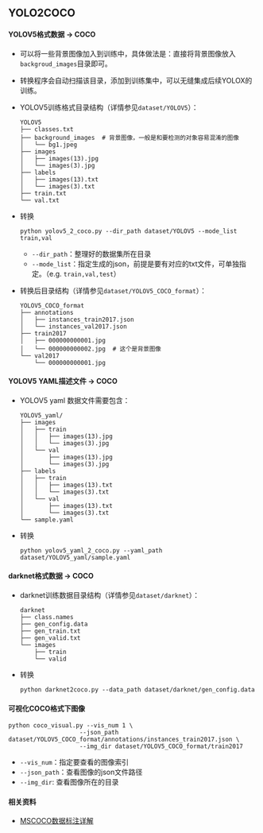 ## YOLO2COCO

#### YOLOV5格式数据 → COCO
- 可以将一些背景图像加入到训练中，具体做法是：直接将背景图像放入`backgroud_images`目录即可。
- 转换程序会自动扫描该目录，添加到训练集中，可以无缝集成后续YOLOX的训练。
- YOLOV5训练格式目录结构（详情参见`dataset/YOLOV5`）：
    ```text
    YOLOV5
    ├── classes.txt
    ├── background_images  # 背景图像，一般是和要检测的对象容易混淆的图像
    │   └── bg1.jpeg
    ├── images
    │   ├── images(13).jpg
    │   └── images(3).jpg
    ├── labels
    │   ├── images(13).txt
    │   └── images(3).txt
    ├── train.txt
    └── val.txt
    ```

- 转换
    ```shell
  python yolov5_2_coco.py --dir_path dataset/YOLOV5 --mode_list train,val
  ```
  - `--dir_path`：整理好的数据集所在目录
  - `--mode_list`：指定生成的json，前提是要有对应的txt文件，可单独指定。（e.g. `train,val,test`）

- 转换后目录结构（详情参见`dataset/YOLOV5_COCO_format`）：
    ```text
    YOLOV5_COCO_format
    ├── annotations
    │   ├── instances_train2017.json
    │   └── instances_val2017.json
    ├── train2017
    │   ├── 000000000001.jpg
    │   └── 000000000002.jpg  # 这个是背景图像
    └── val2017
        └── 000000000001.jpg
    ```

#### YOLOV5 YAML描述文件 → COCO
- YOLOV5 yaml 数据文件需要包含：
    ```text
    YOLOV5_yaml/
    ├── images
    │   ├── train
    │   │   ├── images(13).jpg
    │   │   └── images(3).jpg
    │   └── val
    │       ├── images(13).jpg
    │       └── images(3).jpg
    ├── labels
    │   ├── train
    │   │   ├── images(13).txt
    │   │   └── images(3).txt
    │   └── val
    │       ├── images(13).txt
    │       └── images(3).txt
    └── sample.yaml
    ```

- 转换
  ```shell
  python yolov5_yaml_2_coco.py --yaml_path dataset/YOLOV5_yaml/sample.yaml
  ```

#### darknet格式数据 → COCO
- darknet训练数据目录结构（详情参见`dataset/darknet`）：
  ```text
  darknet
  ├── class.names
  ├── gen_config.data
  ├── gen_train.txt
  ├── gen_valid.txt
  └── images
      ├── train
      └── valid
  ```

- 转换
  ```shell
  python darknet2coco.py --data_path dataset/darknet/gen_config.data
  ```

#### 可视化COCO格式下图像
```shell
python coco_visual.py --vis_num 1 \
                    --json_path dataset/YOLOV5_COCO_format/annotations/instances_train2017.json \
                    --img_dir dataset/YOLOV5_COCO_format/train2017
```

- `--vis_num`：指定要查看的图像索引
- `--json_path`：查看图像的json文件路径
- `--img_dir`: 查看图像所在的目录

#### 相关资料
- [MSCOCO数据标注详解](https://blog.csdn.net/wc781708249/article/details/79603522)
